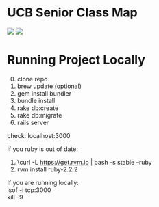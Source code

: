 # UCB Senior Class Map
<a href="https://codeclimate.com/repos/56eb7aea22177f00680039a1/feed"><img src="https://codeclimate.com/repos/56eb7aea22177f00680039a1/badges/8252477d0bdd4d90e2d8/gpa.svg" /></a>
<a href="https://codeclimate.com/repos/56eb7aea22177f00680039a1/coverage"><img src="https://codeclimate.com/repos/56eb7aea22177f00680039a1/badges/8252477d0bdd4d90e2d8/coverage.svg" /></a>


# Running Project Locally
0. clone repo
1. brew update (optional)
2. gem install bundler
3. bundle install
4. rake db:create
5. rake db:migrate
6. rails server

check: localhost:3000


If you ruby is out of date:
1. \curl -L https://get.rvm.io | bash -s stable –ruby  
2. rvm install ruby-2.2.2  

If you are running locally:   
lsof -i tcp:3000  
kill -9 <pid>
